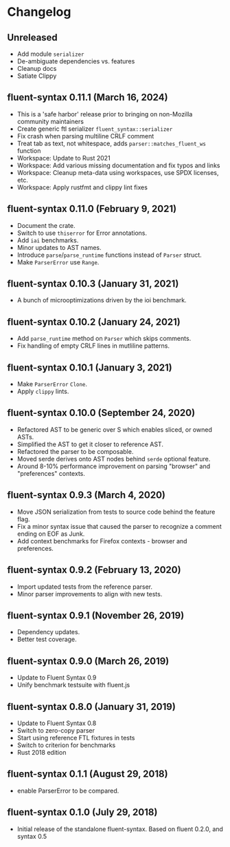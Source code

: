 # Changelog

## Unreleased
  - Add module `serializer`
  - De-ambiguate dependencies vs. features
  - Cleanup docs
  - Satiate Clippy

## fluent-syntax 0.11.1 (March 16, 2024)
  - This is a 'safe harbor' release prior to bringing on non-Mozilla community maintainers
  - Create generic ftl serializer `fluent_syntax::serializer`
  - Fix crash when parsing multiline CRLF comment
  - Treat tab as text, not whitespace, adds `parser::matches_fluent_ws` function
  - Workspace: Update to Rust 2021
  - Workspace: Add various missing documentation and fix typos and links
  - Workspace: Cleanup meta-data using workspaces, use SPDX licenses, etc.
  - Workspace: Apply rustfmt and clippy lint fixes

## fluent-syntax 0.11.0 (February 9, 2021)
  - Document the crate.
  - Switch to use `thiserror` for Error annotations.
  - Add `iai` benchmarks.
  - Minor updates to AST names.
  - Introduce `parse`/`parse_runtime` functions instead of `Parser` struct.
  - Make `ParserError` use `Range`.

## fluent-syntax 0.10.3 (January 31, 2021)
  - A bunch of microoptimizations driven by the ioi benchmark.

## fluent-syntax 0.10.2 (January 24, 2021)
  - Add `parse_runtime` method on `Parser` which skips comments.
  - Fix handling of empty CRLF lines in mutliline patterns.

## fluent-syntax 0.10.1 (January 3, 2021)
  - Make `ParserError` `Clone`.
  - Apply `clippy` lints.

## fluent-syntax 0.10.0 (September 24, 2020)
  - Refactored AST to be generic over S which enables sliced, or owned ASTs.
  - Simplified the AST to get it closer to reference AST.
  - Refactored the parser to be composable.
  - Moved serde derives onto AST nodes behind `serde` optional feature.
  - Around 8-10% performance improvement on parsing "browser" and "preferences" contexts.

## fluent-syntax 0.9.3 (March 4, 2020)
  - Move JSON serialization from tests to source code behind the feature flag.
  - Fix a minor syntax issue that caused the parser to recognize a comment ending on EOF as Junk.
  - Add context benchmarks for Firefox contexts - browser and preferences.

## fluent-syntax 0.9.2 (February 13, 2020)
  - Import updated tests from the reference parser.
  - Minor parser improvements to align with new tests.

## fluent-syntax 0.9.1 (November 26, 2019)
  - Dependency updates.
  - Better test coverage.

## fluent-syntax 0.9.0 (March 26, 2019)
  - Update to Fluent Syntax 0.9
  - Unify benchmark testsuite with fluent.js

## fluent-syntax 0.8.0 (January 31, 2019)
  - Update to Fluent Syntax 0.8
  - Switch to zero-copy parser
  - Start using reference FTL fixtures in tests
  - Switch to criterion for benchmarks
  - Rust 2018 edition

## fluent-syntax 0.1.1 (August 29, 2018)

  - enable ParserError to be compared.

## fluent-syntax 0.1.0 (July 29, 2018)

  - Initial release of the standalone fluent-syntax.
    Based on fluent 0.2.0, and syntax 0.5
